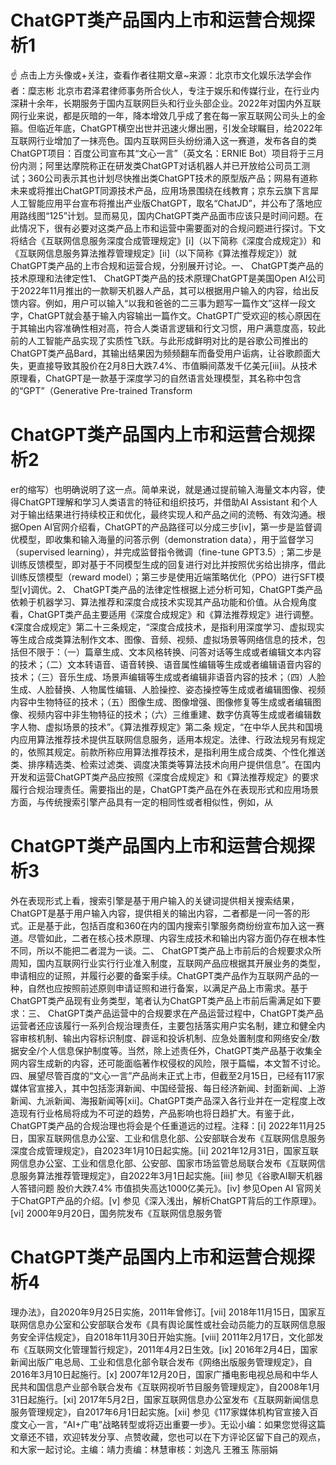 # ChatGPT类产品国内上市和运营合规探析1

☝ 点击上方头像或+关注，查看作者往期文章~来源：北京市文化娱乐法学会作者：糜志彬 北京市君泽君律师事务所合伙人，专注于娱乐和传媒行业，在行业内深耕十余年，长期服务于国内互联网巨头和行业头部企业。2022年对国内外互联网行业来说，都是灰暗的一年，降本增效几乎成了套在每一家互联网公司头上的金箍。但临近年底，ChatGPT横空出世并迅速火爆出圈，引发全球瞩目，给2022年互联网行业增加了一抹亮色。国内互联网巨头纷纷涌入这一赛道，发布各自的类ChatGPT项目：百度公司宣布其“文心一言”（英文名：ERNIE Bot）项目将于三月份内测；阿里达摩院称正在研发类ChatGPT对话机器人并已开放给公司员工测试；360公司表示其也计划尽快推出类ChatGPT技术的原型版产品；网易有道称未来或将推出ChatGPT同源技术产品，应用场景围绕在线教育；京东云旗下言犀人工智能应用平台宣布将推出产业版ChatGPT，取名“ChatJD”，并公布了落地应用路线图“125”计划。显而易见，国内ChatGPT类产品面市应该只是时间问题。在此情况下，很有必要对这类产品上市和运营中需要面对的合规问题进行探讨。下文将结合《互联网信息服务深度合成管理规定》[i]（以下简称《深度合成规定》）和《互联网信息服务算法推荐管理规定》[ii]（以下简称《算法推荐规定》）就ChatGPT类产品的上市合规和运营合规，分别展开讨论。一、 ChatGPT类产品的技术原理和法律定性1、 ChatGPT类产品的技术原理ChatGPT是美国Open AI公司于2022年11月推出的一款聊天机器人产品，其可以根据用户输入的内容，给出反馈内容。例如，用户可以输入“以我和爸爸的二三事为题写一篇作文”这样一段文字，ChatGPT就会基于输入内容输出一篇作文。ChatGPT广受欢迎的核心原因在于其输出内容准确性相对高，符合人类语言逻辑和行文习惯，用户满意度高，较此前的人工智能产品实现了实质性飞跃。与此形成鲜明对比的是谷歌公司推出的ChatGPT类产品Bard，其输出结果因为频频翻车而备受用户诟病，让谷歌颜面大失，更直接导致其股价在2月8日大跌7.4%、市值瞬间蒸发千亿美元[iii]。从技术原理看，ChatGPT是一款基于深度学习的自然语言处理模型，其名称中包含的“GPT”（Generative Pre-trained Transform

# ChatGPT类产品国内上市和运营合规探析2

er的缩写）也明确说明了这一点。简单来说，就是通过提前输入海量文本内容，使得ChatGPT理解和学习人类语言的特征和组织技巧，并借助AI Assistant 和个人对于输出结果进行持续校正和优化，最终实现人和产品之间的流畅、有效沟通。根据Open AI官网介绍看，ChatGPT的产品路径可以分成三步[iv]，第一步是监督调优模型，即收集和输入海量的问答示例（demonstration data），用于监督学习（supervised learning），并完成监督指令微调（fine-tune GPT3.5）; 第二步是训练反馈模型，即对基于不同模型生成的回复进行对比并按照优劣给出排序，借此训练反馈模型（reward model）；第三步是使用近端策略优化（PPO）进行SFT模型[v]调优。2、 ChatGPT类产品的法律定性根据上述分析可知，ChatGPT类产品依赖于机器学习、算法推荐和深度合成技术实现其产品功能和价值。从合规角度看，ChatGPT类产品主要适用《深度合成规定》和《算法推荐规定》进行调整。《深度合成规定》第二十三条规定，“深度合成技术，是指利用深度学习、虚拟现实等生成合成类算法制作文本、图像、音频、视频、虚拟场景等网络信息的技术，包括但不限于：（一）篇章生成、文本风格转换、问答对话等生成或者编辑文本内容的技术；（二）文本转语音、语音转换、语音属性编辑等生成或者编辑语音内容的技术；（三）音乐生成、场景声编辑等生成或者编辑非语音内容的技术；（四）人脸生成、人脸替换、人物属性编辑、人脸操控、姿态操控等生成或者编辑图像、视频内容中生物特征的技术；（五）图像生成、图像增强、图像修复等生成或者编辑图像、视频内容中非生物特征的技术；（六）三维重建、数字仿真等生成或者编辑数字人物、虚拟场景的技术”。《算法推荐规定》第二条 规定，“在中华人民共和国境内应用算法推荐技术提供互联网信息服务，适用本规定。法律、行政法规另有规定的，依照其规定。前款所称应用算法推荐技术，是指利用生成合成类、个性化推送类、排序精选类、检索过滤类、调度决策类等算法技术向用户提供信息”。在国内开发和运营ChatGPT类产品应按照《深度合成规定》和《算法推荐规定》的要求履行合规治理责任。需要指出的是，ChatGPT类产品在外在表现形式和应用场景方面，与传统搜索引擎产品具有一定的相同性或者相似性，例如，从

# ChatGPT类产品国内上市和运营合规探析3

外在表现形式上看，搜索引擎是基于用户输入的关键词提供相关搜索结果，ChatGPT是基于用户输入内容，提供相关的输出内容，二者都是一问一答的形式。正是基于此，包括百度和360在内的国内搜索引擎服务商纷纷宣布加入这一赛道。尽管如此，二者在核心技术原理、内容生成技术和输出内容方面仍存在根本性不同，所以不能把二者混为一谈。二、 ChatGPT类产品上市前后的合规要求众所周知，国内互联网行业实行行业准入制度，互联网产品应根据其开展业务的类型，申请相应的证照，并履行必要的备案手续。ChatGPT类产品作为互联网产品的一种，自然也应按照前述原则申请证照和进行备案，以满足产品上市需求。基于ChatGPT类产品现有业务类型，笔者认为ChatGPT类产品上市前后需满足如下要求：三、 ChatGPT类产品运营中的合规要求在产品运营过程中，ChatGPT类产品运营者还应该履行一系列合规治理责任，主要包括落实用户实名制，建立和健全内容审核机制、输出内容标识制度、辟谣和投诉机制、应急处置制度和网络安全/数据安全/个人信息保护制度等。当然，除上述责任外，ChatGPT类产品基于收集全网内容生成新的内容，还可能面临著作权侵权的风险，限于篇幅，本文暂不讨论。四、展望尽管百度的“文心一言”产品尚未正式上市，但截至2月15日，已经有117家媒体官宣接入，其中包括澎湃新闻、中国经营报、每日经济新闻、封面新闻、上游新闻、九派新闻、海报新闻等[xii]。ChatGPT类产品深入各行业并在一定程度上改造现有行业格局将成为不可逆的趋势，产品影响也将日趋扩大。有鉴于此，ChatGPT类产品的合规治理也将会是个任重道远的过程。注释：[i] 2022年11月25日，国家互联网信息办公室、工业和信息化部、公安部联合发布《互联网信息服务深度合成管理规定》，自2023年1月10日起实施。[ii] 2021年12月31日，国家互联网信息办公室、工业和信息化部、公安部、国家市场监管总局联合发布《互联网信息服务算法推荐管理规定》，自2022年3月1日起实施。[iii] 参见《谷歌AI聊天机器人答错问题 股价大跌7.4% 市值损失高达1000亿美元》。[iv] 参见Open AI 官网关于ChatGPT产品的介绍。[v] 参见《深入浅出，解析ChatGPT背后的工作原理》。[vi] 2000年9月20日，国务院发布《互联网信息服务管

# ChatGPT类产品国内上市和运营合规探析4

理办法》，自2020年9月25日实施，2011年曾修订。[vii] 2018年11月15日，国家互联网信息办公室和公安部联合发布《具有舆论属性或社会动员能力的互联网信息服务安全评估规定》，自2018年11月30日开始实施。[viii] 2011年2月17日，文化部发布《互联网文化管理暂行规定》，2011年4月2日生效。[ix] 2016年2月4日，国家新闻出版广电总局、工业和信息化部令联合发布《网络出版服务管理规定》，自2016年3月10日起施行。[x] 2007年12月20日，国家广播电影电视总局和中华人民共和国信息产业部令联合发布《互联网视听节目服务管理规定》，自2008年1月31日起施行。[xi] 2017年5月2日，国家互联网信息办公室发布《互联网新闻信息服务管理规定》，自2017年6月1日起实施。[xii] 参见《117家媒体机构官宣接入百度文心一言，“AI+广电”战略转型或将迈出重要一步》。无讼小编：如果您觉得这篇文章还不错，欢迎转发分享、点赞收藏，您也可以在下方评论区留下自己的观点，和大家一起讨论。主编：靖力责编：林慧审核：刘逸凡 王雅玉 陈丽娟 

